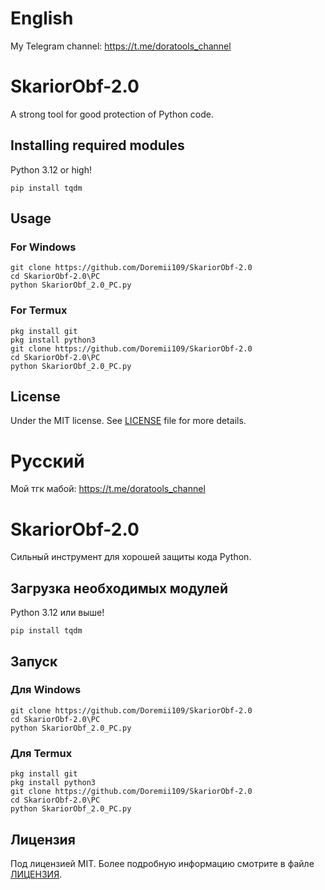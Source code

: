 # English

My Telegram channel: https://t.me/doratools_channel

# SkariorObf-2.0
A strong tool for good protection of Python code.

## Installing required modules
Python 3.12 or high!

`pip install tqdm`

## Usage
### For Windows
`git clone https://github.com/Doremii109/SkariorObf-2.0`<br>
`cd SkariorObf-2.0\PC`<br>
`python SkariorObf_2.0_PC.py`

### For Termux
`pkg install git`<br>
`pkg install python3`<br>
`git clone https://github.com/Doremii109/SkariorObf-2.0`<br>
`cd SkariorObf-2.0\PC`<br>
`python SkariorObf_2.0_PC.py`

## License
Under the MIT license. See [LICENSE](https://github.com/Doremii109/SkariorObf-2.0/blob/main/LICENSE) file for more details.


# Русский

Мой тгк мабой: https://t.me/doratools_channel

# SkariorObf-2.0
Сильный инструмент для хорошей защиты кода Python.

## Загрузка необходимых модулей
Python 3.12 или выше!

`pip install tqdm`

## Запуск
### Для Windows
`git clone https://github.com/Doremii109/SkariorObf-2.0`<br>
`cd SkariorObf-2.0\PC`<br>
`python SkariorObf_2.0_PC.py`

### Для Termux
`pkg install git`<br>
`pkg install python3`<br>
`git clone https://github.com/Doremii109/SkariorObf-2.0`<br>
`cd SkariorObf-2.0\PC`<br>
`python SkariorObf_2.0_PC.py`

## Лицензия
Под лицензией MIT. Более подробную информацию смотрите в файле [ЛИЦЕНЗИЯ](https://github.com/Doremii109/SkariorObf-2.0/blob/main/LICENSE).
